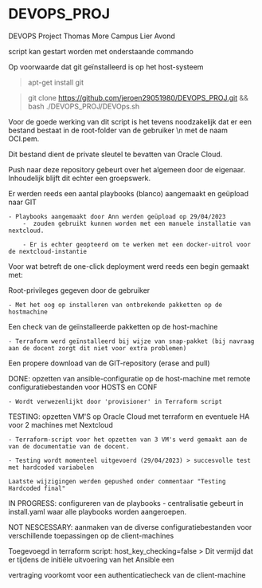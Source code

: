 # DEVOPS_PROJ
DEVOPS Project Thomas More Campus Lier Avond

script kan gestart worden met onderstaande commando

Op voorwaarde dat git geïnstalleerd is op het host-systeem

> apt-get install git

> git clone https://github.com/jeroen29051980/DEVOPS_PROJ.git && bash ./DEVOPS_PROJ/DEVOps.sh

Voor de goede werking van dit script is het tevens noodzakelijk dat er een bestand bestaat in de root-folder van de gebruiker \n
met de naam OCI.pem.

Dit bestand dient de private sleutel te bevatten van Oracle Cloud.


Push naar deze repository gebeurt over het algemeen door de eigenaar.  Inhoudelijk blijft dit echter een groepswerk.

Er werden reeds een aantal playbooks (blanco) aangemaakt en geüpload naar GIT

    - Playbooks aangemaakt door Ann werden geüpload op 29/04/2023
        -  zouden gebruikt kunnen worden met een manuele installatie van nextcloud.

        - Er is echter geopteerd om te werken met een docker-uitrol voor de nextcloud-instantie

Voor wat betreft de one-click deployment werd reeds een begin gemaakt met:

Root-privileges gegeven door de gebruiker

    - Met het oog op installeren van ontbrekende pakketten op de hostmachine

Een check van de geïnstalleerde pakketten op de host-machine

    - Terraform werd geïnstalleerd bij wijze van snap-pakket (bij navraag aan de docent zorgt dit niet voor extra problemen)

Een propere download van de GIT-repository (erase and pull)

DONE: opzetten van ansible-configuratie op de host-machine met remote configuratiebestanden voor HOSTS en CONF

    - Wordt verwezenlijkt door 'provisioner' in Terraform script

TESTING: opzetten VM'S op Oracle Cloud met terraform en eventuele HA voor 2 machines met Nextcloud

    - Terraform-script voor het opzetten van 3 VM's werd gemaakt aan de van de documentatie van de docent.

    - Testing wordt momenteel uitgevoerd (29/04/2023) > succesvolle test met hardcoded variabelen

    Laatste wijzigingen werden gepushed onder commentaar "Testing Hardcoded final"

IN PROGRESS: configureren van de playbooks - centralisatie gebeurt in install.yaml waar alle playbooks worden aangeroepen.

NOT NESCESSARY: aanmaken van de diverse configuratiebestanden voor verschillende toepassingen op de client-machines

Toegevoegd in terraform script: host_key_checking=false > Dit vermijd dat er tijdens de initiële uitvoering van het Ansible een

vertraging voorkomt voor een authenticatiecheck van de client-machine